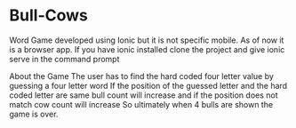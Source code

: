 # Bull-Cows
Word Game developed using Ionic but it is not specific mobile.
As of now it is a browser app.
If you have ionic installed clone the project and give ionic serve in the command prompt


About the Game
The user has to find the hard coded four letter value by guessing a four letter word
If the position of the guessed letter and the hard coded letter are same bull count will increase
and if the position does not match cow count will increase
So ultimately when 4 bulls are shown the game is over.


